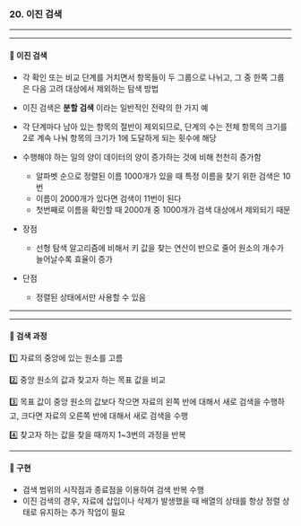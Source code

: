 ### 20. 이진 검색

----

----



#### 🎈 이진 검색

- 각 확인 또는 비교 단계를 거치면서 항목들이 두 그룹으로 나뉘고, 그 중 한쪽 그룹은 다음 고려 대상에서 제외하는 탐색 방법
- 이진 검색은 **분할 검색** 이라는 일반적인 전략의 한 가지 예

- 각 단계마다 남아 있는 항목의 절반이 제외되므로, 단계의 수는 전체 항목의 크기를 2로 계속 나눠 항목의 크기가 1에 도달하게 되는 횟수에 해당

- 수행해야 하는 일의 양이 데이터의 양이 증가하는 것에 비해 천천히 증가함
  - 알파벳 순으로 정렬된 이름 1000개가 있을 때 특정 이름을 찾기 위한 검색은 10번
  - 이름이 2000개가 있다면 검색이 11번이 된다
  - 첫번째로 이름을 확인할 때 2000개 중 1000개가 검색 대상에서 제외되기 때문

- 장점
  - 선형 탐색 알고리즘에 비해서 키 값을 찾는 연산이 반으로 줄어 원소의 개수가 늘어날수록 효율이 증가
- 단점
  - 정렬된 상태에서만 사용할 수 있음



----

---



#### 🎈 검색 과정

1️⃣ 자료의 중앙에 있는 원소를 고름

2️⃣ 중앙 원소의 값과 찾고자 하는 목표 값을 비교

3️⃣ 목표 값이 중앙 원소의 값보다 작으면 자료의 왼쪽 반에 대해서 새로 검색을 수행하고, 크다면 자료의 오른쪽 반에 대해서 새로 검색을 수행

4️⃣ 찾고자 하는 값을 찾을 때까지 1~3번의 과정을 반복



---



#### 🎈 구현

- 검색 범위의 시작점과 종료점을 이용하여 검색 반복 수행
- 이진 검색의 경우, 자료에 삽입이나 삭제가 발생했을 때 배열의 상태를 항상 정렬 상태로 유지하는 추가 작업이 필요